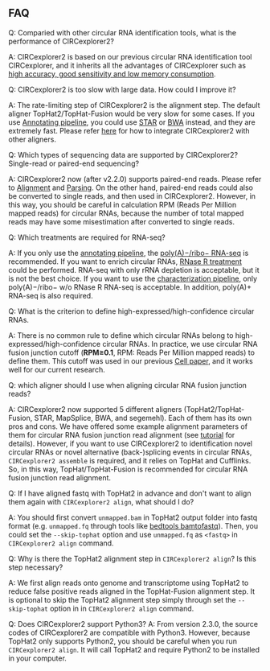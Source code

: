 ## FAQ

Q: Comparied with other circular RNA identification tools, what is the performance of CIRCexplorer2?

A: CIRCexplorer2 is based on our previous circular RNA identification tool CIRCexplorer, and it inherits all the advantages of CIRCexplorer such as [high accuracy, good sensitivity and low memory consumption](http://nar.oxfordjournals.org/content/44/6/e58.abstract).

Q: CIRCexplorer2 is too slow with large data. How could I improve it?

A: The rate-limiting step of CIRCexplorer2 is the alignment step. The default aligner TopHat2/TopHat-Fusion would be very slow for some cases. If you use [Annotating pipeline](../tutorial/pipeline.md), you could use [STAR](https://github.com/alexdobin/STAR) or [BWA](https://github.com/lh3/bwa) instead, and they are extremely fast. Please refer [here](../tutorial/parsing.md) for how to integrate CIRCexplorer2 with other aligners.

Q: Which types of sequencing data are supported by CIRCexplorer2? Single-read or paired-end sequencing?

A: CIRCexplorer2 now (after v2.2.0) supports paired-end reads. Please refer to [Alignment](../tutorial/alignment.md) and [Parsing](../tutorial/parsing.md). On the other hand, paired-end reads could also be converted to single reads, and then used in CIRCexplorer2. However, in this way, you should be careful in calculation RPM (Reads Per Million mapped reads) for circular RNAs, because the number of total mapped reads may have some misestimation after converted to single reads.

Q: Which treatments are required for RNA-seq?

A: If you only use the [annotating pipeline](../tutorial/pipeline.md), the [poly(A)−/ribo− RNA-seq](http://genomebiology.com/2011/12/2/R16) is recommended. If you want to enrich circular RNAs, [RNase R treatment](http://www.sciencedirect.com/science/article/pii/S109727651300590X) could be performed. RNA-seq with only rRNA depletion is acceptable, but it is not the best choice. If you want to use the [characterization pipeline](../tutorial/pipeline.md), only poly(A)−/ribo− w/o RNase R RNA-seq is acceptable. In addition, poly(A)+ RNA-seq is also required.

Q: What is the criterion to define high-expressed/high-confidence circular RNAs.

A: There is no common rule to define which circular RNAs belong to high-expressed/high-confidence circular RNAs. In practice, we use circular RNA fusion junction cutoff (**RPM≥0.1**, RPM: Reads Per Million mapped reads) to define them. This cutoff was used in our previous [Cell paper](http://www.sciencedirect.com/science/article/pii/S0092867414011118), and it works well for our current research.

Q: which aligner should I use when aligning circular RNA fusion junction reads?

A: CIRCexplorer2 now supported 5 different aligners (TopHat2/TopHat-Fusion, STAR, MapSplice, BWA, and segemehl). Each of them has its own pros and cons. We have offered some example alignment parameters of them for circular RNA fusion junction read alignment (see [tutorial](../tutorial/alignment.md) for details). However, if you want to use CIRCexplorer2 to identification novel circular RNAs or novel alternative (back-)splicing events in circular RNAs, `CIRCexplorer2 assemble` is required, and it relies on TopHat and Cufflinks. So, in this way, TopHat/TopHat-Fusion is recommended for circular RNA fusion junction read alignment.

Q: If I have aligned fastq with TopHat2 in advance and don't want to align them again with `CIRCexplorer2 align`, what should I do?

A: You should first convert `unmapped.bam` in TopHat2 output folder into fastq format (e.g. `unmapped.fq` through tools like [bedtools bamtofastq](http://bedtools.readthedocs.io/en/latest/content/tools/bamtobed.html)). Then, you could set the `--skip-tophat` option and use `unmapped.fq` as `<fastq>` in `CIRCexplorer2 align` command.

Q: Why is there the TopHat2 alignment step in `CIRCexplorer2 align`? Is this step necessary?

A: We first align reads onto genome and transcriptome using TopHat2 to reduce false positive reads aligned in the TopHat-Fusion alignment step. It is optional to skip the TopHat2 alignment step simply through set the `--skip-tophat` option in in `CIRCexplorer2 align` command.

Q: Does CIRCexplorer2 support Python3?
A: From version 2.3.0, the source codes of CIRCexplorer2 are compatible with Python3. However, because TopHat2 only supports Python2, you should be careful when you run `CIRCexplorer2 align`. It will call TopHat2 and require Python2 to be installed in your computer.
